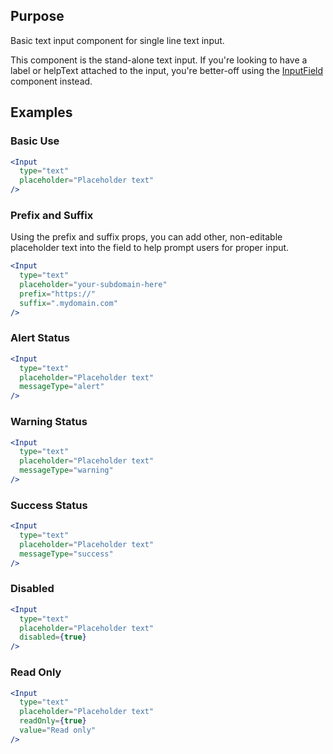 ## Purpose
Basic text input component for single line text input.

This component is the stand-alone text input. If you're looking to have a label or helpText attached to the input, you're better-off using the [InputField](/#/Forms?id=inputfield) component instead.

## Examples
### Basic Use
```jsx
<Input
  type="text"
  placeholder="Placeholder text"
/>
```

### Prefix and Suffix
Using the prefix and suffix props, you can add other, non-editable placeholder text into the field to help prompt users for proper input.
```jsx
<Input
  type="text"
  placeholder="your-subdomain-here"
  prefix="https://"
  suffix=".mydomain.com"
/>
```

### Alert Status
```jsx
<Input
  type="text"
  placeholder="Placeholder text"
  messageType="alert"
/>
```

### Warning Status
```jsx
<Input
  type="text"
  placeholder="Placeholder text"
  messageType="warning"
/>
```

### Success Status
```jsx
<Input
  type="text"
  placeholder="Placeholder text"
  messageType="success"
/>
```

### Disabled
```jsx
<Input
  type="text"
  placeholder="Placeholder text"
  disabled={true}
/>
```

### Read Only
```jsx
<Input
  type="text"
  placeholder="Placeholder text"
  readOnly={true}
  value="Read only"
/>
```
